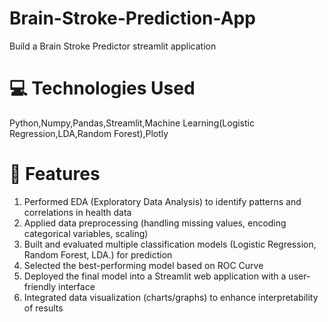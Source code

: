 # Brain-Stroke-Prediction-App
Build a Brain Stroke Predictor streamlit application

# 💻 Technologies Used
Python,Numpy,Pandas,Streamlit,Machine Learning(Logistic Regression,LDA,Random Forest),Plotly

# 🚀 Features
1. Performed EDA (Exploratory Data Analysis) to identify patterns and correlations in health data
2. Applied data preprocessing (handling missing values, encoding categorical variables, scaling)
3. Built and evaluated multiple classification models (Logistic Regression, Random Forest, LDA.) for prediction
4. Selected the best-performing model based on ROC Curve
5. Deployed the final model into a Streamlit web application with a user-friendly interface
6. Integrated data visualization (charts/graphs) to enhance interpretability of results
